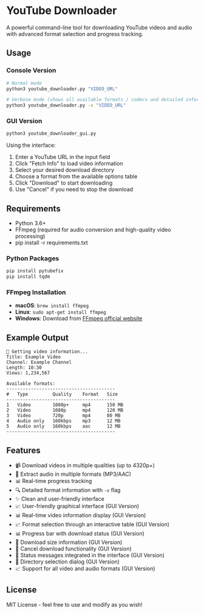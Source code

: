 # YouTube Downloader

A powerful command-line tool for downloading YouTube videos and audio with advanced format selection and progress tracking.

## Usage

### Console Version

```bash
# Normal mode
python3 youtube_downloader.py "VIDEO_URL"

# Verbose mode (shows all available formats / codecs and detailed information of the process)
python3 youtube_downloader.py -v "VIDEO_URL"
```

### GUI Version

```bash
python3 youtube_downloader_gui.py
```

Using the interface:
1. Enter a YouTube URL in the input field
2. Click "Fetch Info" to load video information
3. Select your desired download directory
4. Choose a format from the available options table
5. Click "Download" to start downloading
6. Use "Cancel" if you need to stop the download

## Requirements

- Python 3.6+
- FFmpeg (required for audio conversion and high-quality video processing)
- pip install -r requirements.txt

### Python Packages
```bash
pip install pytubefix
pip install tqdm
```

### FFmpeg Installation
- **macOS**: `brew install ffmpeg`
- **Linux**: `sudo apt-get install ffmpeg`
- **Windows**: Download from [FFmpeg official website](https://ffmpeg.org/download.html)


## Example Output

```
📡 Getting video information...
Title: Example Video
Channel: Example Channel
Length: 10:30
Views: 1,234,567

Available formats:
----------------------------------------
#   Type         Quality    Format   Size     
----------------------------------------
1   Video        1080p+     mp4      150 MB
2   Video        1080p      mp4      120 MB
3   Video        720p       mp4      80 MB
4   Audio only   160kbps    mp3      12 MB
5   Audio only   160kbps    aac      12 MB
----------------------------------------
```

## Features

- 📹 Download videos in multiple qualities (up to 4320p+)
- 🎵 Extract audio in multiple formats (MP3/AAC)
- 📊 Real-time progress tracking
- 🔍 Detailed format information with `-v` flag
- ✨ Clean and user-friendly interface
- 📈 User-friendly graphical interface (GUI Version)
- 📊 Real-time video information display (GUI Version)
- 📈 Format selection through an interactive table (GUI Version)
- 📊 Progress bar with download status (GUI Version)
- 📁 Download size information (GUI Version)
- 🚫 Cancel download functionality (GUI Version)
- 📝 Status messages integrated in the interface (GUI Version)
- 📁 Directory selection dialog (GUI Version)
- 📈 Support for all video and audio formats (GUI Version)



## License

MIT License - feel free to use and modify as you wish!
